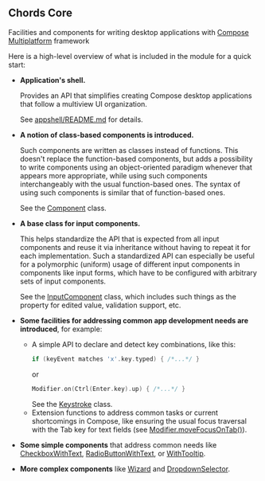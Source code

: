 ## Chords Core
Facilities and components for writing desktop applications with 
[Compose Multiplatform](https://www.jetbrains.com/lp/compose-multiplatform/) framework

Here is a high-level overview of what is included in the module for 
a quick start:

- **Application's shell.**

  Provides an API that simplifies creating Compose desktop applications that
  follow a multiview UI organization.

  See [appshell/README.md](src/main/kotlin/io/spine/chords/appshell/README.md)
  for details.

- **A notion of class-based components is introduced.** 

  Such components are written as classes instead of functions. This doesn't 
  replace the function-based components, but adds a possibility to write 
  components using an object-oriented paradigm whenever that appears more
  appropriate, while using such components interchangeably with the usual
  function-based ones. The syntax of using such components is similar that of
  function-based ones.
   
  See the 
  [Component](src/main/kotlin/io/spine/chords/Component.kt) class.

- **A base class for input components.**

  This helps standardize the API that is expected from all input components and
  reuse it via inheritance without having to repeat it for each implementation.
  Such a standardized API can especially be useful for a polymorphic (uniform)
  usage of different input components in components like input forms, which have
  to be configured with arbitrary sets of input components.

  See the [InputComponent](src/main/kotlin/io/spine/chords/InputComponent.kt)
  class, which includes such things as the property for edited value, validation
  support, etc.

- **Some facilities for addressing common app development needs are introduced**,
  for example:
  - A simple API to declare and detect key combinations, like this:
    ```kotlin
    if (keyEvent matches 'x'.key.typed) { /*...*/ }
    ```
    or
    ```kotlin
    Modifier.on(Ctrl(Enter.key).up) { /*...*/ }
    ```
    See the [Keystroke](src/main/kotlin/io/spine/chords/keyboard/Keystroke.kt)
    class.
  - Extension functions to address common tasks or current shortcomings in
    Compose, like ensuring the usual focus traversal with the Tab key for text
    fields (see [Modifier.moveFocusOnTab()](src/main/kotlin/io/spine/chords/primitive/TextFieldExts.kt)).

- **Some simple components** that address common needs like
  [CheckboxWithText](src/main/kotlin/io/spine/chords/primitive/CheckboxWithText.kt),
  [RadioButtonWithText](src/main/kotlin/io/spine/chords/primitive/RadioButtonWithText.kt),
  or [WithTooltip](src/main/kotlin/io/spine/chords/layout/WithTooltip.kt).

- **More complex components** like
    [Wizard](src/main/kotlin/io/spine/chords/layout/Wizard.kt) and 
    [DropdownSelector](src/main/kotlin/io/spine/chords/DropdownSelector.kt). 
